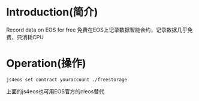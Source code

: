 # Introduction(简介)
Record data on EOS for free
免费在EOS上记录数据智能合约，记录数据几乎免费，只消耗CPU

# Operation(操作)
```
js4eos set contract youraccount ./freestorage
```
上面的js4eos也可用EOS官方的cleos替代